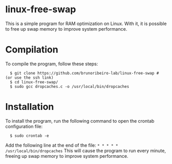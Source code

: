 # linux-free-swap
This is a simple program for RAM optimization on Linux. With it, it is possible to free up swap memory to improve system performance.
# Compilation
To compile the program, follow these steps:
  ```shell
    $ git clone https://github.com/brunoribeiro-lab/linux-free-swap # (or use the ssh link)
    $ cd linux-free-swap/
    $ sudo gcc dropcaches.c -o /usr/local/bin/dropcaches
  ```
# Installation
To install the program, run the following command to open the crontab configuration file:
  ```shell
    $ sudo crontab -e
  ```
Add the following line at the end of the file:
  ```* * * * * /usr/local/bin/dropcaches```
This will cause the program to run every minute, freeing up swap memory to improve system performance.
